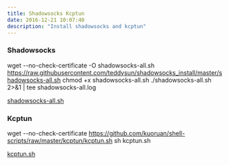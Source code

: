 ```yaml
---
title: Shadowsocks Kcptun
date: 2016-12-21 10:07:40
description: "Install shadowsocks and kcptun"
---
```


### Shadowsocks

wget --no-check-certificate -O shadowsocks-all.sh https://raw.githubusercontent.com/teddysun/shadowsocks_install/master/shadowsocks-all.sh
chmod +x shadowsocks-all.sh
./shadowsocks-all.sh 2>&1 | tee shadowsocks-all.log

[shadowsocks-all.sh](https://raw.githubusercontent.com/ZevenFang/assets/8dc9f7a61536ebf0c93dbf04a78e0af4d86c489e/fangzf.me/files/shadowsocks-all.sh)

### Kcptun

wget --no-check-certificate https://github.com/kuoruan/shell-scripts/raw/master/kcptun/kcptun.sh
sh kcptun.sh

[kcptun.sh](https://raw.githubusercontent.com/ZevenFang/assets/8dc9f7a61536ebf0c93dbf04a78e0af4d86c489e/fangzf.me/files/kcptun.sh)

